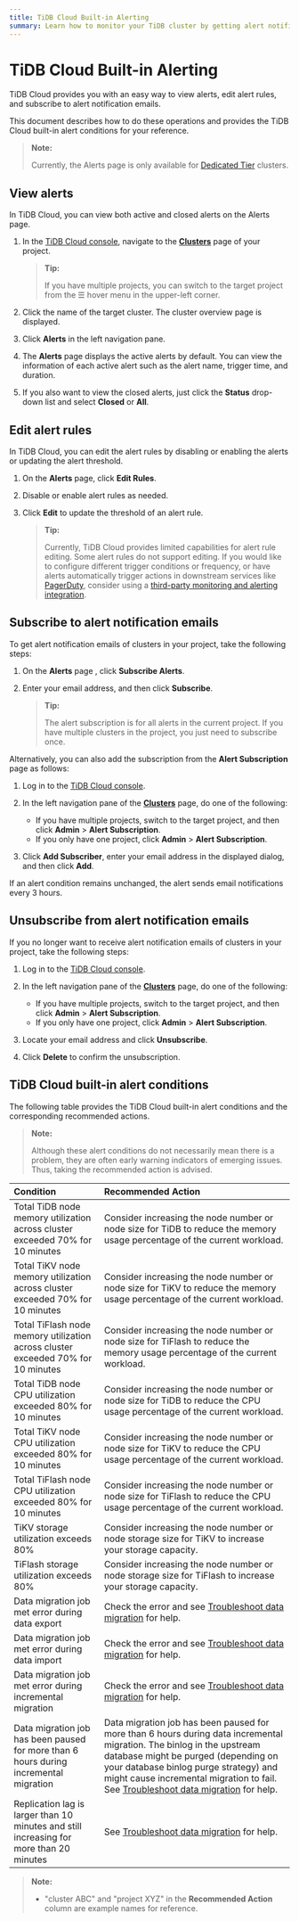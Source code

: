 ```yaml
---
title: TiDB Cloud Built-in Alerting
summary: Learn how to monitor your TiDB cluster by getting alert notification emails from TiDB Cloud.
---
```


# TiDB Cloud Built-in Alerting

TiDB Cloud provides you with an easy way to view alerts, edit alert rules, and subscribe to alert notification emails.

This document describes how to do these operations and provides the TiDB Cloud built-in alert conditions for your reference.

> **Note:**
>
> Currently, the Alerts page is only available for [Dedicated Tier](/tidb-cloud/select-cluster-tier.md#dedicated-tier) clusters.

## View alerts

In TiDB Cloud, you can view both active and closed alerts on the Alerts page.

1. In the [TiDB Cloud console](https://tidbcloud.com/), navigate to the [**Clusters**](https://tidbcloud.com/console/clusters) page of your project.

    > **Tip:**
    >
    > If you have multiple projects, you can switch to the target project from the ☰ hover menu in the upper-left corner.

2. Click the name of the target cluster. The cluster overview page is displayed.
3. Click **Alerts** in the left navigation pane.
4. The **Alerts** page displays the active alerts by default. You can view the information of each active alert such as the alert name, trigger time, and duration. 
5. If you also want to view the closed alerts, just click the **Status** drop-down list and select **Closed** or **All**.

## Edit alert rules

In TiDB Cloud, you can edit the alert rules by disabling or enabling the alerts or updating the alert threshold.

1. On the **Alerts** page, click **Edit Rules**. 
2. Disable or enable alert rules as needed.
3. Click **Edit** to update the threshold of an alert rule. 

    > **Tip:**
    >
    > Currently, TiDB Cloud provides limited capabilities for alert rule editing. Some alert rules do not support editing. If you would like to configure different trigger conditions or frequency, or have alerts automatically trigger actions in downstream services like [PagerDuty](https://www.pagerduty.com/docs/guides/datadog-integration-guide/), consider using a [third-party monitoring and alerting integration](/tidb-cloud/third-party-monitoring-integrations.md).

## Subscribe to alert notification emails

To get alert notification emails of clusters in your project, take the following steps:

1. On the **Alerts** page , click **Subscribe Alerts**. 
2. Enter your email address, and then click **Subscribe**. 

    > **Tip:**
    >
    > The alert subscription is for all alerts in the current project. If you have multiple clusters in the project, you just need to subscribe once. 

Alternatively, you can also add the subscription from the **Alert Subscription** page as follows:

1. Log in to the [TiDB Cloud console](https://tidbcloud.com).
2. In the left navigation pane of the [**Clusters**](https://tidbcloud.com/console/clusters) page, do one of the following:

    - If you have multiple projects, switch to the target project, and then click **Admin** > **Alert Subscription**.
    - If you only have one project, click **Admin** > **Alert Subscription**.

3. Click **Add Subscriber**, enter your email address in the displayed dialog, and then click **Add**.

If an alert condition remains unchanged, the alert sends email notifications every 3 hours.

## Unsubscribe from alert notification emails

If you no longer want to receive alert notification emails of clusters in your project, take the following steps:

1. Log in to the [TiDB Cloud console](https://tidbcloud.com).
2. In the left navigation pane of the [**Clusters**](https://tidbcloud.com/console/clusters) page, do one of the following:

    - If you have multiple projects, switch to the target project, and then click **Admin** > **Alert Subscription**.
    - If you only have one project, click **Admin** > **Alert Subscription**.

3. Locate your email address and click **Unsubscribe**.

4. Click **Delete** to confirm the unsubscription.

## TiDB Cloud built-in alert conditions

The following table provides the TiDB Cloud built-in alert conditions and the corresponding recommended actions.

> **Note:**
>
> Although these alert conditions do not necessarily mean there is a problem, they are often early warning indicators of emerging issues. Thus, taking the recommended action is advised.

| Condition | Recommended Action |
|:--- |:--- |
| Total TiDB node memory utilization across cluster exceeded 70% for 10 minutes | Consider increasing the node number or node size for TiDB to reduce the memory usage percentage of the current workload.|
| Total TiKV node memory utilization across cluster exceeded 70% for 10 minutes | Consider increasing the node number or node size for TiKV to reduce the memory usage percentage of the current workload. |
| Total TiFlash node memory utilization across cluster exceeded 70% for 10 minutes | Consider increasing the node number or node size for TiFlash to reduce the memory usage percentage of the current workload. |
| Total TiDB node CPU utilization exceeded 80% for 10 minutes | Consider increasing the node number or node size for TiDB to reduce the CPU usage percentage of the current workload.|
| Total TiKV node CPU utilization exceeded 80% for 10 minutes | Consider increasing the node number or node size for TiKV to reduce the CPU usage percentage of the current workload. |
| Total TiFlash node CPU utilization exceeded 80% for 10 minutes | Consider increasing the node number or node size for TiFlash to reduce the CPU usage percentage of the current workload. |
| TiKV storage utilization exceeds 80% | Consider increasing the node number or node storage size for TiKV to increase your storage capacity. |
| TiFlash storage utilization exceeds 80% | Consider increasing the node number or node storage size for TiFlash to increase your storage capacity. |
| Data migration job met error during data export | Check the error and see [Troubleshoot data migration](/tidb-cloud/tidb-cloud-dm-precheck-and-troubleshooting.md#migration-errors-and-solutions) for help.  |
| Data migration job met error during data import | Check the error and see [Troubleshoot data migration](/tidb-cloud/tidb-cloud-dm-precheck-and-troubleshooting.md#migration-errors-and-solutions) for help. |
| Data migration job met error during incremental migration | Check the error and see [Troubleshoot data migration](/tidb-cloud/tidb-cloud-dm-precheck-and-troubleshooting.md#migration-errors-and-solutions) for help. |
| Data migration job has been paused for more than 6 hours during incremental migration | Data migration job has been paused for more than 6 hours during data incremental migration. The binlog in the upstream database might be purged (depending on your database binlog purge strategy) and might cause incremental migration to fail. See [Troubleshoot data migration](/tidb-cloud/tidb-cloud-dm-precheck-and-troubleshooting.md#migration-errors-and-solutions) for help. |
| Replication lag is larger than 10 minutes and still increasing for more than 20 minutes | See [Troubleshoot data migration](/tidb-cloud/tidb-cloud-dm-precheck-and-troubleshooting.md#migration-errors-and-solutions) for help. |

> **Note:**
>
> - "cluster ABC" and "project XYZ" in the **Recommended Action** column are example names for reference.
